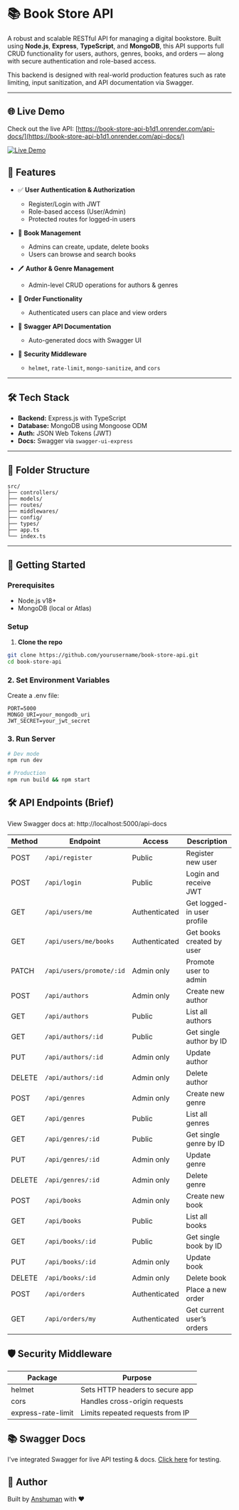 # 📚 Book Store API

A robust and scalable RESTful API for managing a digital bookstore. Built using **Node.js**, **Express**, **TypeScript**, and **MongoDB**, this API supports full CRUD functionality for users, authors, genres, books, and orders — along with secure authentication and role-based access.

This backend is designed with real-world production features such as rate limiting, input sanitization, and API documentation via Swagger.

---

## 🌐 Live Demo

Check out the live API: [https://book-store-api-b1d1.onrender.com/api-docs/](https://book-store-api-b1d1.onrender.com/api-docs/)

[![Live Demo](https://img.shields.io/badge/-LIVE_DEMO-2ea44f?style=for-the-badge)](https://book-store-api-b1d1.onrender.com/api-docs/)

## 🚀 Features

- ✅ **User Authentication & Authorization**

  - Register/Login with JWT
  - Role-based access (User/Admin)
  - Protected routes for logged-in users

- 📘 **Book Management**

  - Admins can create, update, delete books
  - Users can browse and search books

- 🖊️ **Author & Genre Management**

  - Admin-level CRUD operations for authors & genres

- 🛒 **Order Functionality**

  - Authenticated users can place and view orders

- 📄 **Swagger API Documentation**

  - Auto-generated docs with Swagger UI

- 🧰 **Security Middleware**
  - `helmet`, `rate-limit`, `mongo-sanitize`, and `cors`

---

## 🛠️ Tech Stack

- **Backend:** Express.js with TypeScript
- **Database:** MongoDB using Mongoose ODM
- **Auth:** JSON Web Tokens (JWT)
- **Docs:** Swagger via `swagger-ui-express`

---

## 📁 Folder Structure

```
src/
├── controllers/
├── models/
├── routes/
├── middlewares/
├── config/
├── types/
├── app.ts
└── index.ts
```

---

## 🧪 Getting Started

### Prerequisites

- Node.js v18+
- MongoDB (local or Atlas)

### Setup

1. **Clone the repo**

```bash
git clone https://github.com/yourusername/book-store-api.git
cd book-store-api
```

### 2. Set Environment Variables

Create a .env file:

```env
PORT=5000
MONGO_URI=your_mongodb_uri
JWT_SECRET=your_jwt_secret
```

### 3. Run Server

```bash
# Dev mode
npm run dev

# Production
npm run build && npm start

```

## 🛠️ API Endpoints (Brief)

View Swagger docs at:
http://localhost:5000/api-docs

| Method | Endpoint                 | Access        | Description                |
| ------ | ------------------------ | ------------- | -------------------------- |
| POST   | `/api/register`          | Public        | Register new user          |
| POST   | `/api/login`             | Public        | Login and receive JWT      |
| GET    | `/api/users/me`          | Authenticated | Get logged-in user profile |
| GET    | `/api/users/me/books`    | Authenticated | Get books created by user  |
| PATCH  | `/api/users/promote/:id` | Admin only    | Promote user to admin      |
| POST   | `/api/authors`           | Admin only    | Create new author          |
| GET    | `/api/authors`           | Public        | List all authors           |
| GET    | `/api/authors/:id`       | Public        | Get single author by ID    |
| PUT    | `/api/authors/:id`       | Admin only    | Update author              |
| DELETE | `/api/authors/:id`       | Admin only    | Delete author              |
| POST   | `/api/genres`            | Admin only    | Create new genre           |
| GET    | `/api/genres`            | Public        | List all genres            |
| GET    | `/api/genres/:id`        | Public        | Get single genre by ID     |
| PUT    | `/api/genres/:id`        | Admin only    | Update genre               |
| DELETE | `/api/genres/:id`        | Admin only    | Delete genre               |
| POST   | `/api/books`             | Admin only    | Create new book            |
| GET    | `/api/books`             | Public        | List all books             |
| GET    | `/api/books/:id`         | Public        | Get single book by ID      |
| PUT    | `/api/books/:id`         | Admin only    | Update book                |
| DELETE | `/api/books/:id`         | Admin only    | Delete book                |
| POST   | `/api/orders`            | Authenticated | Place a new order          |
| GET    | `/api/orders/my`         | Authenticated | Get current user’s orders  |

## 🛡️ Security Middleware

| Package            | Purpose                          |
| ------------------ | -------------------------------- |
| helmet             | Sets HTTP headers to secure app  |
| cors               | Handles cross-origin requests    |
| express-rate-limit | Limits repeated requests from IP |

## 📚 Swagger Docs

I've integrated Swagger for live API testing & docs.
[Click here](https://book-store-api-b1d1.onrender.com/api-docs/) for testing.

## 🧠 Author

Built by [Anshuman](https://github.com/anshumanSathua) with ❤️
